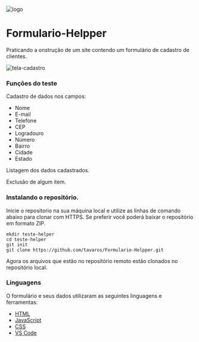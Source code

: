 
![logo](https://user-images.githubusercontent.com/49734737/83259169-ef91ec80-a18d-11ea-8fb5-2b9dd942a319.png)
# Formulario-Helpper

Praticando a onstrução de um site contendo um formulário de cadastro de clientes.

![tela-cadastro](https://user-images.githubusercontent.com/49734737/83370340-84b30200-a395-11ea-9193-ce7c5e5e8b54.jpg)


### Funções do teste
Cadastro de dados nos campos:
* Nome
* E-mail
* Telefone
* CEP
* Logradouro
* Número
* Bairro
* Cidade
* Estado

Listagem dos dados cadastrados.

Exclusão de algum item.

### Instalando o repositório.

Inicie o repositorio na sua máquina local e utilize as linhas de comando abaixo para clonar com HTTPS. 
Se preferir você poderá baixar o repositório em formato ZIP.

```
mkdir teste-helper
cd teste-helper
git init
git clone https://github.com/tavaros/Formulario-Helpper.git
```

Agora os arquivos que estão no repositório remoto estão clonados no repositório local.


### Linguagens

O formulário e seus dados utilizaram as seguintes linguagens e ferramentas:

* [HTML](https://www.w3schools.com/html/) 
* [JavaScript](https://www.javascript.com/)
* [CSS](https://www.w3schools.com/css/)
* [VS Code](https://code.visualstudio.com/)
